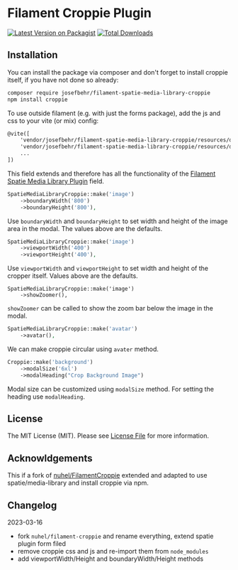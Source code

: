 # Filament Croppie Plugin

[![Latest Version on Packagist](https://img.shields.io/packagist/v/josefbehr/filament-spatie-media-library-croppie.svg?style=flat-square)](https://packagist.org/packages/josefbehr/filament-spatie-media-library-croppie)
[![Total Downloads](https://img.shields.io/packagist/dt/josefbehr/filament-spatie-media-library-croppie.svg?style=flat-square)](https://packagist.org/packages/josefbehr/filament-spatie-media-library-croppie)


## Installation

You can install the package via composer and don't forget to install croppie itself, if you have not done so already:

```bash
composer require josefbehr/filament-spatie-media-library-croppie
npm install croppie
```

To use outside filament (e.g. with just the forms package), add the js and css to your vite (or mix) config:
```html
@vite([
    'vendor/josefbehr/filament-spatie-media-library-croppie/resources/dist/js/filament-spatie-media-library-croppie.js',
    'vendor/josefbehr/filament-spatie-media-library-croppie/resources/dist/css/filament-spatie-media-library-croppie.css',
    ...
])
```

This field extends and therefore has all the functionality of the [Filament Spatie Media Library Plugin](https://filamentphp.com/docs/2.x/spatie-laravel-media-library-plugin/installation) field.

```php
SpatieMediaLibraryCroppie::make('image')
    ->boundaryWidth('800')
    ->boundaryHeight('800'),
```
Use `boundaryWidth` and `boundaryHeight` to set width and height of the image area in the modal. The values above are the defaults.

```php
SpatieMediaLibraryCroppie::make('image')
    ->viewportWidth('400')
    ->viewportHeight('400'),
```
Use `viewportWidth` and `viewportHeight` to set width and height of the cropper itself. Values above are the defaults.

```
SpatieMediaLibraryCroppie::make('image')
    ->showZoomer(),
```

`showZoomer` can be called to show the zoom bar below the image in the modal.

```php
SpatieMediaLibraryCroppie::make('avatar')
    ->avatar(),
```
We can make croppie circular using `avater` method.
```php
Croppie::make('background')
    ->modalSize('6xl')
    ->modalHeading("Crop Background Image")
```

Modal size can be customized using `modalSize` method.
For setting the heading use `modalHeading`.

## License

The MIT License (MIT). Please see [License File](LICENSE.md) for more information.

## Acknowldgements

This if a fork of [nuhel/FilamentCroppie](https://github.com/nuhel/FilamentCroppie) extended and adapted to use spatie/media-library and install croppie via npm.

## Changelog
2023-03-16
* fork `nuhel/filament-croppie` and rename everything, extend spatie plugin form filed
* remove croppie css and js and re-import them from `node_modules`
* add viewportWidth/Height and boundaryWidth/Height methods

